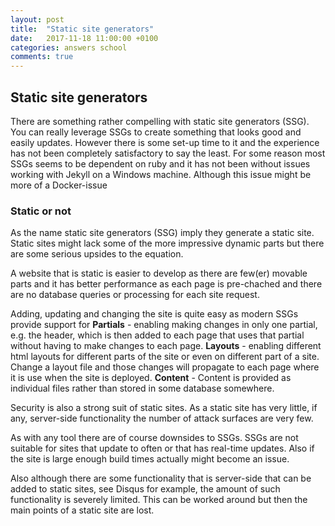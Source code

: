 ```yaml
---
layout: post
title:  "Static site generators"
date:   2017-11-18 11:00:00 +0100
categories: answers school
comments: true
---
```


## Static site generators
There are something rather compelling with static site generators (SSG). You can really leverage SSGs to create something that looks good and easily updates. However there is some set-up time to it and the experience has not been completely satisfactory to say the least. For some reason most SSGs seems to be dependent on ruby and it has not been without issues working with Jekyll on a Windows machine. Although this issue might be more of a Docker-issue  

### Static or not
As the name static site generators (SSG) imply they generate a static site. Static sites might lack some of the more impressive dynamic parts but there are some serious upsides to the equation. 

A website that is static is easier to develop as there are few(er) movable parts and it has better performance as each page is pre-chached and there are no database queries or processing for each site request. 

Adding, updating and changing the site is quite easy as modern SSGs provide support for
**Partials** - enabling making changes in only one partial, e.g. the header, which is then added to each page that uses that partial without having to make changes to each page.
**Layouts** - enabling different html layouts for different parts of the site or even on different part of a site. Change a layout file and those changes will propagate to each page where it is use when the site is deployed. 
**Content** - Content is provided as individual files rather than stored in some database somewhere.

Security is also a strong suit of static sites. As a static site has very little, if any, server-side functionality the number of attack surfaces are very few.

As with any tool there are of course downsides to SSGs.  SSGs are not suitable for sites that update to often or that has real-time updates. Also if the site is large enough build times actually might become an issue. 
  
Also although there are some functionality that is server-side that can be added to static sites, see Disqus for example, the amount of such functionality is severely limited. This can be worked around but then the main points of a static site are lost. 
